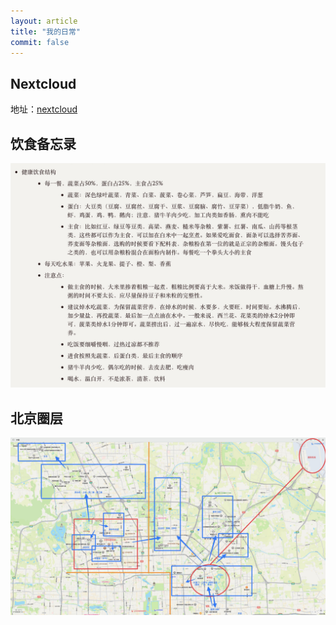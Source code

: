 ```yaml
---
layout: article
title: "我的日常"
commit: false
---
```

## Nextcloud
地址：[nextcloud](http://152.136.138.124:3380/)

## 饮食备忘录
![](assets/images/yinshi.jpg)

## 北京圈层
![](assets/images/beijing-fenbu.jpg)